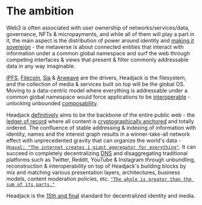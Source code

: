# The ambition

Web3 is often associated with user ownership of networks/services/data, governance, NFTs & micropayments, and while all of them will play a part in it, the main aspect is the distribution of power around identity and [making it sovereign](https://twitter.com/balajis/status/1162401646258749441) - the metaverse is about connected entities that interact with information under a common global namespace and surf the web through competing interfaces & views that present & filter commonly addressable data in any way imaginable.

[IPFS](https://en.wikipedia.org/wiki/InterPlanetary_File_System), [Filecoin](https://en.wikipedia.org/wiki/Filecoin), [Sia](https://sia.tech/) & [Arweave](https://arwiki.wiki/) are the drivers, Headjack is the filesystem, and the collection of media & services built on top will be the global OS. Moving to a data-centric model where everything is addressable under a common global namespace would force applications to be [interoperable](https://balajis.com/yes-you-may-need-a-blockchain/) - unlocking unbounded [composability](https://twitter.com/cdixon/status/1451703067213066244).

Headjack [definitively](https://boxkitemachine.net/posts/zero-to-one-peter-thiel-definite-vs-indefinite-thinking/) aims to be the backbone of the entire public web - the [ledger of record](https://twitter.com/balajis/status/1459140902144729088) where all content is [cryptographically anchored](https://en.wikipedia.org/wiki/Tamper-evident_technology) and totally ordered. The confluence of stable addressing & indexing of information with identity, names and the interest graph results in a winner-take-all network effect with unprecedented gravity that can organize the world's data - [`@naval: "The internet creates 1 giant aggregator for everything"`](https://youtu.be/3qHkcs3kG44?t=3527). It can succeed in completely decentralizing [DNS](https://en.wikipedia.org/wiki/Domain_Name_System) and disaggregating traditional platforms such as Twitter, Reddit, YouTube & Instagram through unbundling, reconstruction & interoperability on top of Headjack's building blocks by mix and matching various presentation layers, architectures, business models, content moderation policies, etc. [`"The whole is greater than the sum of its parts."`](https://www.goodreads.com/quotes/20103-the-whole-is-greater-than-the-sum-of-its-parts)

Headjack is the [15th and final](https://xkcd.com/927/) standard for decentralized identity and media.
